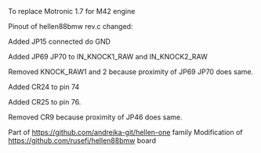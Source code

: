 To replace Motronic 1.7 for M42 engine

Pinout of hellen88bmw rev.c changed:

Added JP15 connected do GND

Added JP69 JP70 to IN_KNOCK1_RAW and IN_KNOCK2_RAW

Removed KNOCK_RAW1 and 2 because proximity of JP69 JP70 does same.

Added CR24 to pin 74

Added CR25 to pin 76.

Removed CR9 because proximity of JP46 does same.

Part of https://github.com/andreika-git/hellen-one family
Modification of https://github.com/rusefi/hellen88bmw board

